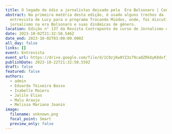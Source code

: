 ```yaml
---
title: O legado de ódio a jornalistas deixado pela  Era Bolsonaro | Contraponto PUC-SP
abstract: N﻿a primeira matéria desta edição, é usado alguns trechos da
  entrevista de Lucy para o programa Trocando Miúdos, onde, foi discutido o
  jornalismo na era Bolsonaro e suas dinâmicas de gênero.
location: Edição n° 137 da Revista Contraponto do curso de Jornalismo da PUC-SP
date: 2023-10-02T21:32:58.546Z
date_end: 2023-10-02T03:00:00.000Z
all_day: false
links: []
event: Entrevista
event_url: https://drive.google.com/file/d/1C0zjKw8YZ3z79ca8ZRkUyK8dxfjmsAas/view?usp=sharing
publishDate: 2023-10-22T21:32:58.559Z
draft: false
featured: false
authors:
  - admin
  - Eduarda Teixeira Basso
  - Isabelle Maieru
  - Jalile Elias
  - Malu Araujo
  - Melissa Mariano Joanin
image:
  filename: unknown.png
  focal_point: Smart
  preview_only: false
---
```

